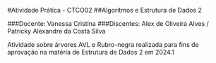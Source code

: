 #Atividade Prática - CTCO02
##Algorítmos e Estrutura de Dados 2

###Docente: Vanessa Cristina
###Discentes: Alex de Oliveira Alves / Patricky Alexandre da Costa Silva

Atividade sobre árvores AVL e Rubro-negra realizada para fins de aprovação na matéria de Estrutura de Dados 2 em 2024.1
